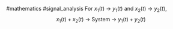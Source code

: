 #mathematics #signal_analysis 
For $x_{1}(t)$ -> $y_{1}(t)$ and $x_{2}(t)$ -> $y_{2}(t)$,
$$x_{1}(t)+x_{2}(t)\text{ -> System -> }y_{1}(t)+y_{2}(t)$$
